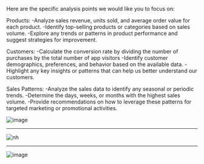 Here are the specific analysis points we would like you to focus on:

Products:
-Analyze sales revenue, units sold, and average order value for each product.
-Identify top-selling products or categories based on sales volume.
-Explore any trends or patterns in product performance and suggest strategies for improvement.

Customers:
-Calculate the conversion rate by dividing the number of purchases by the total number of app visitors
-Identify customer demographics, preferences, and behavior based on the available data.
-Highlight any key insights or patterns that can help us better understand our customers.

Sales Patterns:
-Analyze the sales data to identify any seasonal or periodic trends.
-Determine the days, weeks, or months with the highest sales volume.
-Provide recommendations on how to leverage these patterns for targeted marketing or promotional activities.

![image](https://github.com/AlaaElnakeeb81536/Ecommerce-Dashboard-Using-PowerPI/assets/103367236/c84e206d-1188-491d-b04b-1f0cec750ecb)
*******************************************************
![nh](https://github.com/AlaaElnakeeb81536/Ecommerce-Dashboard-Using-PowerPI/assets/103367236/611bd88b-5300-4622-aae8-023568d0cf4b)
*************************************************************
![image](https://github.com/AlaaElnakeeb81536/Ecommerce-Dashboard-Using-PowerPI/assets/103367236/64af82b0-45f0-4ec1-99c3-44d0a4b6ee55)



